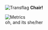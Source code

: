 ![Transflag](https://emojipedia-us.s3.dualstack.us-west-1.amazonaws.com/thumbs/160/samsung/265/transgender-flag_1f3f3-fe0f-200d-26a7-fe0f.png)
**Chair!**

![Metrics](https://metrics.lecoq.io/cahir-1?template=classic&base.community=0&base.repositories=0&base.metadata=0&activity=1&stars=1&stars.limit=4&activity.limit=5&activity.days=14&activity.filter=all&config.timezone=UTC&config.animated=true)
</br>
oh, and its she/her
                                                    
      
